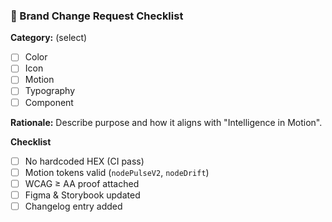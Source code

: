 ### 🧭 Brand Change Request Checklist

**Category:** (select)
- [ ] Color
- [ ] Icon
- [ ] Motion
- [ ] Typography
- [ ] Component

**Rationale:**
Describe purpose and how it aligns with "Intelligence in Motion".

**Checklist**
- [ ] No hardcoded HEX (CI pass)
- [ ] Motion tokens valid (`nodePulseV2`, `nodeDrift`)
- [ ] WCAG ≥ AA proof attached
- [ ] Figma & Storybook updated
- [ ] Changelog entry added

